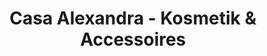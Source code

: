 ---
title: "Casa Alexandra - Kosmetik & Accessoires"
url: /waldkirch/casa-alexandra-kosmetik-und-accessoires/
shop: Friseur
---